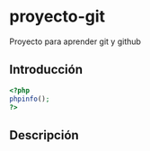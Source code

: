 # proyecto-git
Proyecto para aprender git y github

## Introducción

```php
<?php 
phpinfo(); 
?>
```
## Descripción
